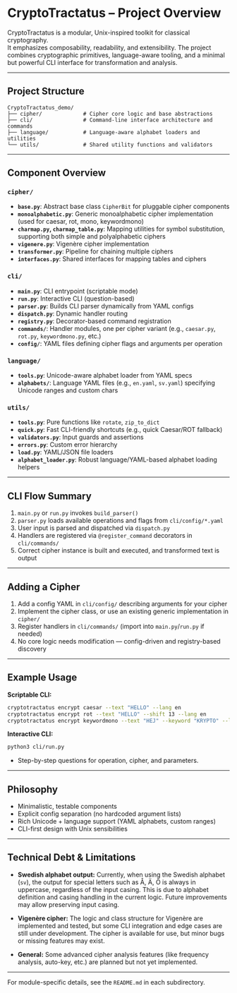 # CryptoTractatus – Project Overview

CryptoTractatus is a modular, Unix-inspired toolkit for classical cryptography.  
It emphasizes composability, readability, and extensibility. The project combines cryptographic primitives, language-aware tooling, and a minimal but powerful CLI interface for transformation and analysis.

---

## Project Structure

```
CryptoTractatus_demo/
├── cipher/             # Cipher core logic and base abstractions
├── cli/                # Command-line interface architecture and commands
├── language/           # Language-aware alphabet loaders and utilities
└── utils/              # Shared utility functions and validators
```

---

## Component Overview

### `cipher/`

- **`base.py`**: Abstract base class `CipherBit` for pluggable cipher components
- **`monoalphabetic.py`**: Generic monoalphabetic cipher implementation (used for caesar, rot, mono, keywordmono)
- **`charmap.py`, `charmap_table.py`**: Mapping utilities for symbol substitution, supporting both simple and polyalphabetic ciphers
- **`vigenere.py`**: Vigenère cipher implementation
- **`transformer.py`**: Pipeline for chaining multiple ciphers
- **`interfaces.py`**: Shared interfaces for mapping tables and ciphers

### `cli/`

- **`main.py`**: CLI entrypoint (scriptable mode)
- **`run.py`**: Interactive CLI (question-based)
- **`parser.py`**: Builds CLI parser dynamically from YAML configs
- **`dispatch.py`**: Dynamic handler routing
- **`registry.py`**: Decorator-based command registration
- **`commands/`**: Handler modules, one per cipher variant (e.g., `caesar.py`, `rot.py`, `keywordmono.py`, etc.)
- **`config/`**: YAML files defining cipher flags and arguments per operation

### `language/`

- **`tools.py`**: Unicode-aware alphabet loader from YAML specs
- **`alphabets/`**: Language YAML files (e.g., `en.yaml`, `sv.yaml`) specifying Unicode ranges and custom chars

### `utils/`

- **`tools.py`**: Pure functions like `rotate`, `zip_to_dict`
- **`quick.py`**: Fast CLI-friendly shortcuts (e.g., quick Caesar/ROT fallback)
- **`validators.py`**: Input guards and assertions
- **`errors.py`**: Custom error hierarchy
- **`load.py`**: YAML/JSON file loaders
- **`alphabet_loader.py`**: Robust language/YAML-based alphabet loading helpers

---

## CLI Flow Summary

1. `main.py` or `run.py` invokes `build_parser()`
2. `parser.py` loads available operations and flags from `cli/config/*.yaml`
3. User input is parsed and dispatched via `dispatch.py`
4. Handlers are registered via `@register_command` decorators in `cli/commands/`
5. Correct cipher instance is built and executed, and transformed text is output

---

## Adding a Cipher

1. Add a config YAML in `cli/config/` describing arguments for your cipher
2. Implement the cipher class, or use an existing generic implementation in `cipher/`
3. Register handlers in `cli/commands/` (import into `main.py`/`run.py` if needed)
4. No core logic needs modification — config-driven and registry-based discovery

---

## Example Usage

**Scriptable CLI:**
```bash
cryptotractatus encrypt caesar --text "HELLO" --lang en
cryptotractatus encrypt rot --text "HELLO" --shift 13 --lang en
cryptotractatus encrypt keywordmono --text "HEJ" --keyword "KRYPTO" --lang sv
```

**Interactive CLI:**
```bash
python3 cli/run.py
```
- Step-by-step questions for operation, cipher, and parameters.

---

## Philosophy

- Minimalistic, testable components
- Explicit config separation (no hardcoded argument lists)
- Rich Unicode + language support (YAML alphabets, custom ranges)
- CLI-first design with Unix sensibilities

---

## Technical Debt & Limitations

- **Swedish alphabet output:** Currently, when using the Swedish alphabet (`sv`), the output for special letters such as Å, Ä, Ö is always in uppercase, regardless of the input casing. This is due to alphabet definition and casing handling in the current logic. Future improvements may allow preserving input casing.

- **Vigenère cipher:** The logic and class structure for Vigenère are implemented and tested, but some CLI integration and edge cases are still under development. The cipher is available for use, but minor bugs or missing features may exist.

- **General:** Some advanced cipher analysis features (like frequency analysis, auto-key, etc.) are planned but not yet implemented.
---

For module-specific details, see the `README.md` in each subdirectory.
